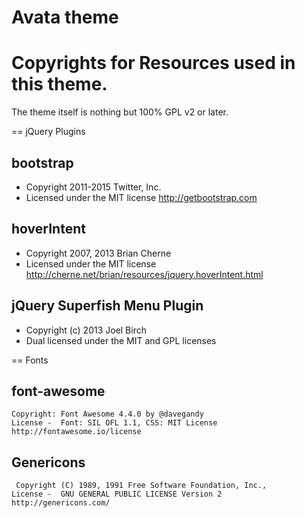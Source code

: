 Avata theme
============


Copyrights for Resources used in this theme.
============

The theme itself is nothing but 100% GPL v2 or later.

== jQuery Plugins

 ## bootstrap
   * Copyright 2011-2015 Twitter, Inc.
   * Licensed under the MIT license
     http://getbootstrap.com

 ## hoverIntent
   * Copyright 2007, 2013 Brian Cherne
   * Licensed under the MIT license
     http://cherne.net/brian/resources/jquery.hoverIntent.html

 ## jQuery Superfish Menu Plugin
   * Copyright (c) 2013 Joel Birch
   * Dual licensed under the MIT and GPL licenses

== Fonts

  ##  font-awesome
    Copyright: Font Awesome 4.4.0 by @davegandy
    License -  Font: SIL OFL 1.1, CSS: MIT License
    http://fontawesome.io/license

  ## Genericons
     Copyright (C) 1989, 1991 Free Software Foundation, Inc.,
    License -  GNU GENERAL PUBLIC LICENSE Version 2
    http://genericons.com/